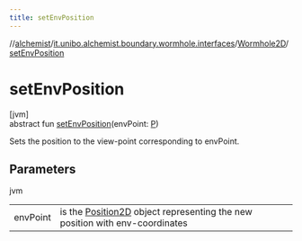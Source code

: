 ```yaml
---
title: setEnvPosition
---
```

//[alchemist](../../../index.html)/[it.unibo.alchemist.boundary.wormhole.interfaces](../index.html)/[Wormhole2D](index.html)/[setEnvPosition](set-env-position.html)



# setEnvPosition



[jvm]\
abstract fun [setEnvPosition](set-env-position.html)(envPoint: [P](../../it.unibo.alchemist.boundary.wormhole.implementation/-point-adapter/index.html))



Sets the position to the view-point corresponding to envPoint.



## Parameters


jvm

| | |
|---|---|
| envPoint | is the [Position2D](../../it.unibo.alchemist.model.interfaces/-position2-d/index.html) object representing the new position with env-coordinates |




